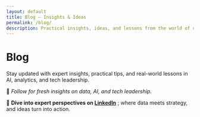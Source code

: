 ```yaml
---
layout: default
title: Blog – Insights & Ideas
permalink: /blog/
description: Practical insights, ideas, and lessons from the world of data, AI, and modern tech strategy.
---
```


# Blog

Stay updated with expert insights, practical tips, and real-world lessons in AI, analytics, and tech leadership.

📲 *Follow for fresh insights on data, AI, and tech leadership.*  

🧠 **Dive into expert perspectives on [LinkedIn](https://www.linkedin.com/in/daryooshdehestani/recent-activity/all/)** ; where data meets strategy, and ideas turn into action.
